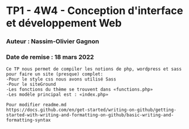 # TP1 - 4W4 - Conception d'interface et développement Web
### Auteur : Nassim-Olivier Gagnon
### Date de remise : 18 mars 2022

```
Ce TP nous permet de compiler les notions de php, wordpress et sass pour faire un site (presque) complet:
-Pour le style css nous avons utilisé Sass
-Pour le siteGround
-Les fonctions du thème se trouvent dans «functions.php»
-Les modèle principal est : «index.php»

Pour modifier readme.md
https://docs.github.com/en/get-started/writing-on-github/getting-started-with-writing-and-formatting-on-github/basic-writing-and-formatting-syntax